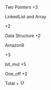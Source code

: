 Two Pointers
+3

LinkedList and Array

+2

Data Structure
+2

Amazon9

+3

bit_mul
+5

One_off
+2



Total + 17
